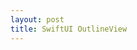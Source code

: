 ```yaml
---
layout: post
title: SwiftUI OutlineView
---
```


<script src="https://gist.github.com/marcprux/8a29b30e47d3611bd887552b63464426.js"></script>


<script src="https://gist.github.com/marcprux/fa7251f7a864db7c6c420d653d61816c.js"></script>



